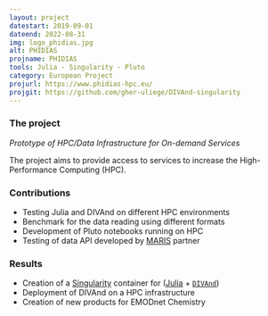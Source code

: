 ```yaml
---
layout: project
datestart: 2019-09-01
dateend: 2022-08-31
img: logo_phidias.jpg
alt: PHIDIAS
projname: PHIDIAS
tools: Julia - Singularity - Pluto
category: European Project
projurl: https://www.phidias-hpc.eu/
projgit: https://github.com/gher-uliege/DIVAnd-singularity
---
```


### The project

_Prototype of HPC/Data Infrastructure for On-demand Services_

The project aims to provide access to services to increase the High-Performance Computing (HPC).

### Contributions 

- Testing Julia and DIVAnd on different HPC environments
- Benchmark for the data reading using different formats
- Development of Pluto notebooks running on HPC
- Testing of data API developed by [MARIS](https://www.maris.nl/) partner


### Results

- Creation of a [Singularity](https://docs.sylabs.io/guides/latest/user-guide/) container for ([Julia](https://julialang.org/) + [`DIVAnd`](https://github.com/gher-uliege/DIVAnd.jl))
- Deployment of DIVAnd on a HPC infrastructure 
- Creation of new products for EMODnet Chemistry
